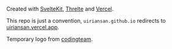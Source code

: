 Created with [SvelteKit](https://kit.svelte.dev/), [Threlte](https://threlte.xyz/) and [Vercel](https://vercel.com/).

This repo is just a convention, `uiriansan.github.io` redirects to [uiriansan.vercel.app](uiriansan.vercel.app).

Temporary logo from [codingteam](https://codingteam.org.ru/).
